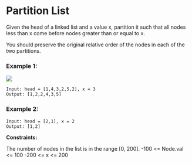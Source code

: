 # Partition List

Given the head of a linked list and a value x, partition it such that all nodes less than x come before nodes greater than or equal to x.

You should preserve the original relative order of the nodes in each of the two partitions.

 

### Example 1:
![](https://assets.leetcode.com/uploads/2021/01/04/partition.jpg)
```
Input: head = [1,4,3,2,5,2], x = 3
Output: [1,2,2,4,3,5]
```
### Example 2:
```
Input: head = [2,1], x = 2
Output: [1,2]
 ```

**Constraints:**

The number of nodes in the list is in the range [0, 200].
-100 <= Node.val <= 100
-200 <= x <= 200
